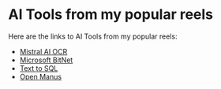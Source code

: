 # AI Tools from my popular reels

Here are the links to AI Tools from my popular reels:

- [Mistral AI OCR](https://github.com/AIAnytime/Mistral-OCR-App)
- [Microsoft BitNet](https://github.com/microsoft/BitNet)
- [Text to SQL](https://github.com/vanna-ai/vanna)
- [Open Manus](https://github.com/mannaandpoem/OpenManus)
